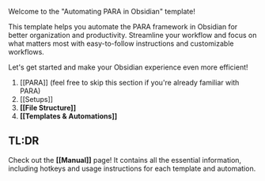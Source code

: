 Welcome to the "Automating PARA in Obsidian" template!

This template helps you automate the PARA framework in Obsidian for better organization and productivity. Streamline your workflow and focus on what matters most with easy-to-follow instructions and customizable workflows.

Let's get started and make your Obsidian experience even more efficient!

1. [[PARA]] (feel free to skip this section if you're already familiar with PARA)
2. [[Setups]]
3. **[[File Structure]]**
4. **[[Templates & Automations]]**

## TL:DR
Check out the **[[Manual]]** page! It contains all the essential information, including hotkeys and usage instructions for each template and automation.
